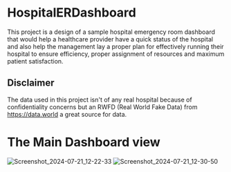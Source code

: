 # HospitalERDashboard
This project is a design of a sample hospital emergency room dashboard that would help a healthcare provider have a quick status of the hospital and also help the management lay a proper plan for effectively running their hospital to ensure efficiency, proper assignment of resources and maximum patient satisfaction.

## Disclaimer
The data used in this project isn't of any real hospital because of confidentiality concerns but an RWFD (Real World Fake Data) from https://data.world a great source for data.

# The Main Dashboard view
![Screenshot_2024-07-21_12-22-33](https://github.com/user-attachments/assets/ad3ea4ab-9fd7-4385-9274-69c2baed04ec)
![Screenshot_2024-07-21_12-30-50](https://github.com/user-attachments/assets/4df0ecad-29f0-4532-ad8a-f0073b848635)
